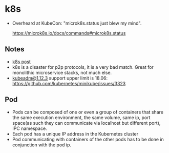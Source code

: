 # k8s

 * Overheard at KubeCon: "microk8s.status just blew my mind".

     https://microk8s.io/docs/commands#microk8s.status

## Notes

- [k8s post](https://www.freecodecamp.org/news/learn-kubernetes-in-under-3-hours-a-detailed-guide-to-orchestrating-containers-114ff420e882/)
- k8s is a disaster for p2p protocols, it is a very bad match. Great for monolithic microservice stacks, not much else.
- kubeadm@1.12.3 support upper limit is 18.06: https://github.com/kubernetes/minikube/issues/3323

## Pod
- Pods can be composed of one or even a group of containers that share the same execution environment, the same volume, same ip, port space(as such they can communicate via localhost but different port), IPC namespace.
- Each pod has a unique IP address in the Kubernetes cluster
- Pod communicating with containers of the other pods has to be done in conjunction with the pod ip.
